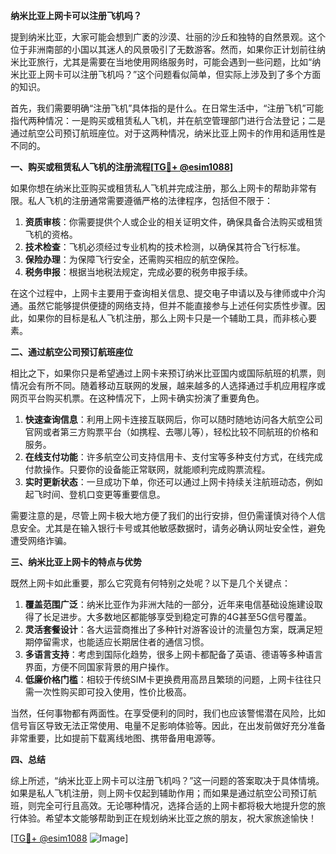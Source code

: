 **纳米比亚上网卡可以注册飞机吗？**

提到纳米比亚，大家可能会想到广袤的沙漠、壮丽的沙丘和独特的自然景观。这个位于非洲南部的小国以其迷人的风景吸引了无数游客。然而，如果你正计划前往纳米比亚旅行，尤其是需要在当地使用网络服务时，可能会遇到一些问题，比如“纳米比亚上网卡可以注册飞机吗？”这个问题看似简单，但实际上涉及到了多个方面的知识。

首先，我们需要明确“注册飞机”具体指的是什么。在日常生活中，“注册飞机”可能指代两种情况：一是购买或租赁私人飞机，并在航空管理部门进行合法登记；二是通过航空公司预订航班座位。对于这两种情况，纳米比亚上网卡的作用和适用性是不同的。

**一、购买或租赁私人飞机的注册流程[[TG💪+ @esim1088](https://t.me/s/esim1088)]**

如果你想在纳米比亚购买或租赁私人飞机并完成注册，那么上网卡的帮助非常有限。私人飞机的注册通常需要遵循严格的法律程序，包括但不限于：

1. **资质审核**：你需要提供个人或企业的相关证明文件，确保具备合法购买或租赁飞机的资格。
2. **技术检查**：飞机必须经过专业机构的技术检测，以确保其符合飞行标准。
3. **保险办理**：为保障飞行安全，还需购买相应的航空保险。
4. **税务申报**：根据当地税法规定，完成必要的税务申报手续。

在这个过程中，上网卡主要用于查询相关信息、提交电子申请以及与律师或中介沟通。虽然它能够提供便捷的网络支持，但并不能直接参与上述任何实质性步骤。因此，如果你的目标是私人飞机注册，那么上网卡只是一个辅助工具，而非核心要素。

**二、通过航空公司预订航班座位**

相比之下，如果你只是希望通过上网卡来预订纳米比亚国内或国际航班的机票，则情况会有所不同。随着移动互联网的发展，越来越多的人选择通过手机应用程序或网页平台购买机票。在这种情况下，上网卡确实扮演了重要角色。

1. **快速查询信息**：利用上网卡连接互联网后，你可以随时随地访问各大航空公司官网或者第三方购票平台（如携程、去哪儿等），轻松比较不同航班的价格和服务。
2. **在线支付功能**：许多航空公司支持信用卡、支付宝等多种支付方式，在线完成付款操作。只要你的设备能正常联网，就能顺利完成购票流程。
3. **实时更新状态**：一旦成功下单，你还可以通过上网卡持续关注航班动态，例如起飞时间、登机口变更等重要信息。

需要注意的是，尽管上网卡极大地方便了我们的出行安排，但仍需谨慎对待个人信息安全。尤其是在输入银行卡号或其他敏感数据时，请务必确认网址安全性，避免遭受网络诈骗。

**三、纳米比亚上网卡的特点与优势**

既然上网卡如此重要，那么它究竟有何特别之处呢？以下是几个关键点：

1. **覆盖范围广泛**：纳米比亚作为非洲大陆的一部分，近年来电信基础设施建设取得了长足进步。大多数地区都能够享受到稳定可靠的4G甚至5G信号覆盖。
2. **灵活套餐设计**：各大运营商推出了多种针对游客设计的流量包方案，既满足短期停留需求，也能适应长期居住者的通信习惯。
3. **多语言支持**：考虑到国际化趋势，很多上网卡都配备了英语、德语等多种语言界面，方便不同国家背景的用户操作。
4. **低廉价格门槛**：相较于传统SIM卡更换费用高昂且繁琐的问题，上网卡往往只需一次性购买即可投入使用，性价比极高。

当然，任何事物都有两面性。在享受便利的同时，我们也应该警惕潜在风险，比如信号盲区导致无法正常使用、电量不足影响体验等。因此，在出发前做好充分准备非常重要，比如提前下载离线地图、携带备用电源等。

**四、总结**

综上所述，“纳米比亚上网卡可以注册飞机吗？”这一问题的答案取决于具体情境。如果是私人飞机注册，则上网卡仅起到辅助作用；而如果是通过航空公司预订航班，则完全可行且高效。无论哪种情况，选择合适的上网卡都将极大地提升您的旅行体验。希望本文能够帮助到正在规划纳米比亚之旅的朋友，祝大家旅途愉快！

[[TG💪+ @esim1088](https://t.me/s/esim1088) ![Image](https://i.postimg.cc/4NQfJmqS/Snipaste-2025-05-13-00-14-12.png)]